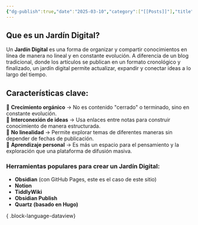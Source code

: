 ```yaml
---
{"dg-publish":true,"date":"2025-03-10","category":["[[Posts]]"],"title":"Jardín Digital","tags":["notes"],"cssclasses":["wide"],"permalink":"/notes/jardin-digital/","dgPassFrontmatter":true,"noteIcon":"default","created":"2025-03-10T17:27:44.619-05:00","updated":"2025-03-20T18:15:34.813-05:00"}
---
```



## Que es un Jardín Digital?
Un **Jardín Digital** es una forma de organizar y compartir conocimientos en línea de manera no lineal y en constante evolución. A diferencia de un blog tradicional, donde los artículos se publican en un formato cronológico y finalizado, un jardín digital permite actualizar, expandir y conectar ideas a lo largo del tiempo.

## Características clave:

🌱 **Crecimiento orgánico** → No es contenido "cerrado" o terminado, sino en constante evolución.  
🔗 **Interconexión de ideas** → Usa enlaces entre notas para construir conocimiento de manera estructurada.  
📖 **No linealidad** → Permite explorar temas de diferentes maneras sin depender de fechas de publicación.  
🧠 **Aprendizaje personal** → Es más un espacio para el pensamiento y la exploración que una plataforma de difusión masiva.

### Herramientas populares para crear un Jardín Digital:

- **Obsidian** (con GitHub Pages, este es el caso de este sitio)
- **Notion**
- **TiddlyWiki**
- **Obsidian Publish**
- **Quartz (basado en Hugo)**



{ .block-language-dataview}